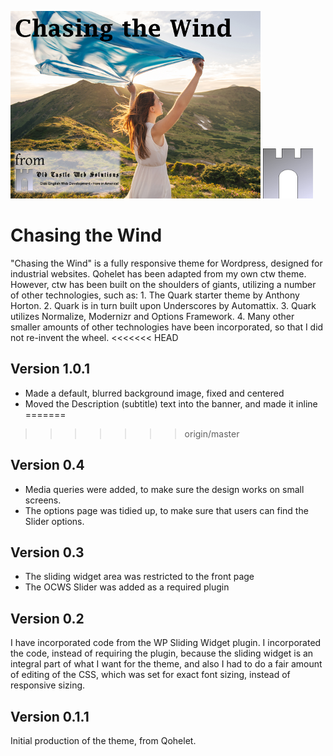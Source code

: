 ![ctw](./assets/ctw400.png) ![ctw](./assets/castlelogo80x80.png)

# Chasing the Wind
"Chasing the Wind" is a fully responsive theme for Wordpress, designed for industrial websites. Qohelet has been adapted from my own ctw theme. However, ctw has been built on the shoulders of giants, utilizing a number of other technologies, such as: 1. The Quark starter theme by Anthony Horton. 2. Quark is in turn built upon Underscores by Automattix. 3. Quark utilizes Normalize, Modernizr and Options Framework. 4. Many other smaller amounts of other technologies have been incorporated, so that I did not re-invent the wheel.
<<<<<<< HEAD

## Version 1.0.1
* Made a default, blurred background image, fixed and centered
* Moved the Description (subtitle) text into the banner, and made it inline
=======
>>>>>>> origin/master

## Version 0.4
* Media queries were added, to make sure the design works on small screens.
* The options page was tidied up, to make sure that users can find the Slider options.

## Version 0.3
* The sliding widget area was restricted to the front page
* The OCWS Slider was added as a required plugin

## Version 0.2
I have incorporated code from the WP Sliding Widget plugin. I incorporated the code, instead of requiring the plugin, because the sliding widget is an integral part of what I want for the theme, and also I had to do a fair amount of editing of the CSS, which was set for exact font sizing, instead of responsive sizing.

## Version 0.1.1
Initial production of the theme, from Qohelet.




